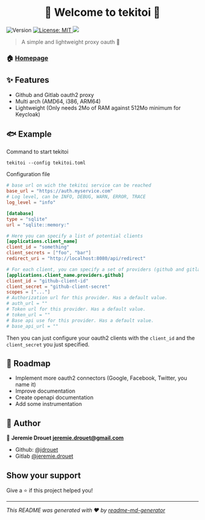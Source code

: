 <h1 align="center">👋 Welcome to tekitoi 🦀 </h1>
<p>
  <img alt="Version" src="https://img.shields.io/badge/version-0.1.0-blue.svg?cacheSeconds=2592000" />
  <a href="#" target="_blank">
    <img alt="License: MIT" src="https://img.shields.io/badge/License-MIT-yellow.svg" />
  </a>
  <a href="https://codecov.io/github/jdrouet/tekitoi" > 
 <img src="https://codecov.io/github/jdrouet/tekitoi/graph/badge.svg"/> 
 </a>
</p>

> A simple and lightweight proxy oauth 🦀

### 🏠 [Homepage](https://github.com/jdrouet/tekitoi)

## ✨ Features

- Github and Gitlab oauth2 proxy
- Multi arch (AMD64, i386, ARM64)
- Lightweight (Only needs 2Mo of RAM against 512Mo minimum for Keycloak)

## 🐟 Example

Command to start tekitoi

`tekitoi --config tekitoi.toml`

Configuration file

```toml
# base url on wich the tekitoi service can be reached
base_url = "https://auth.myservice.com"
# Log level, can be INFO, DEBUG, WARN, ERROR, TRACE
log_level = "info"

[database]
type = "sqlite"
url = "sqlite::memory:"

# Here you can specify a list of potential clients
[applications.client_name]
client_id = "something"
client_secrets = ["foo", "bar"]
redirect_uri = "http://localhost:8080/api/redirect"

# For each client, you can specify a set of providers (github and gitlab for now).
[applications.client_name.providers.github]
client_id = "github-client-id"
client_secret = "github-client-secret"
scopes = ["..."]
# Authorization url for this provider. Has a default value.
# auth_url = ""
# Token url for this provider. Has a default value.
# token_url = ""
# Base api use for this provider. Has a default value.
# base_api_url = ""
```

Then you can just configure your oauth2 clients with the `client_id` and the `client_secret` you just specified.

## 🐾 Roadmap

- Implement more oauth2 connectors (Google, Facebook, Twitter, you name it)
- Improve documentation
- Create openapi documentation
- Add some instrumentation

## 👤 Author

👤 **Jeremie Drouet <jeremie.drouet@gmail.com>**

- Github: [@jdrouet](https://github.com/jdrouet)
- Gitlab [@jeremie.drouet](https://gitlab.com/jeremie.drouet)

## Show your support

Give a ⭐️ if this project helped you!

---

_This README was generated with ❤️ by [readme-md-generator](https://github.com/kefranabg/readme-md-generator)_
